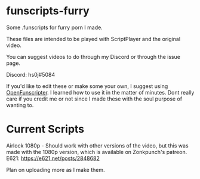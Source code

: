 # funscripts-furry
Some .funscripts for furry porn I made.

These files are intended to be played with ScriptPlayer and the original video.

You can suggest videos to do through my Discord or through the issue page.

Discord: hs0j#5084

If you'd like to edit these or make some your own, I suggest using [OpenFunscripter](https://github.com/OpenFunscripter/OFS).  I learned how to use it in the matter of minutes.  Dont really care if you credit me or not since I made these with the soul purpose of wanting to.  

# Current Scripts
Airlock 1080p - Should work with other versions of the video, but this 
was made with the 1080p version, which is available on Zonkpunch's patreon.
E621: https://e621.net/posts/2848682

Plan on uploading more as I make them.
